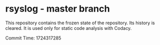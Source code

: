 # rsyslog - master branch

This repository contains the frozen state of the repository.
Its history is cleared. It is used only for static code
analysis with Codacy.

Commit Time: 1724317285